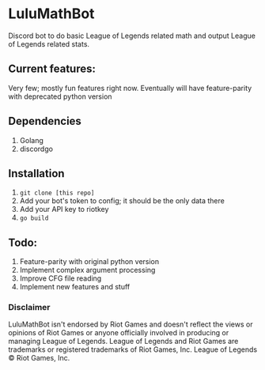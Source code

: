 # LuluMathBot
Discord bot to do basic League of Legends related math and output League of Legends related stats. 

## Current features:
Very few; mostly fun features right now.
Eventually will have feature-parity with deprecated python version

## Dependencies
1. Golang
2. discordgo

## Installation
1. `git clone [this repo]`
2. Add your bot's token to config; it should be the only data there
3. Add your API key to riotkey
4. `go build`

## Todo:
1. Feature-parity with original python version
2. Implement complex argument processing
3. Improve CFG file reading
4. Implement new features and stuff

### Disclaimer
LuluMathBot isn't endorsed by Riot Games and doesn't reflect the views or opinions of Riot Games
or anyone officially involved in producing or managing League of Legends.
League of Legends and Riot Games are trademarks or registered trademarks of Riot Games, Inc. League of Legends © Riot Games, Inc.
